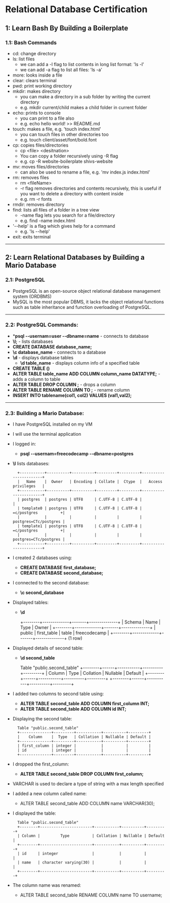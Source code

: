 # Relational Database Certification

## 1: Learn Bash By Building a Boilerplate

### 1.1: Bash Commands
- cd: change directory
- ls: list files
    - we can add a -l flag to list contents in long list format: 'ls -l'
    - we can add -a flag to list all files: 'ls -a'
- more: looks inside a file
- clear: clears terminal
- pwd: print working directory
- mkdir: makes directory
    - you can make a directory in a sub folder by writing the current directory
    - e.g. mkdir current/child makes a child folder in current folder
- echo: prints to console
    - you can print to a file also
    - e.g. echo hello world! &gt;&gt; README.md
- touch: makes a file, e.g. 'touch index.html'
    - you can touch files in other directories too
    - e.g. touch client/asset/font/bold.font
- cp: copies files/directories
    - cp &lt;file&gt; &lt;desitnation&gt;
    - You can copy a folder recursively using -R flag
    - e.g. cp -R website-boilerplate shivs-website
- mv: moves files/directories
    - can also be used to rename a file, e.g. 'mv index.js index.html'
- rm: removes files
    - rm &lt;fileName&gt;
    - -r flag removes directories and contents recursively, this is useful if you want to delete a directory with content inside
    - e.g. rm -r fonts
- rmdir: removes directory
- find: lists all files of a folder in a tree view
    - -name flag lets you search for a file/directory
    - e.g. find -name index.html
- '--help' is a flag which gives help for a command
    - e.g. 'ls --help'
- exit: exits terminal

<hr>

## 2: Learn Relational Databases by Building a Mario Database

### 2.1: PostgreSQL

- PostgreSQL is an open-source object relational database management system (ORDBMS)
- MySQL is the most popular DBMS, it lacks the object relational functions such as table inheritance and function overloading of PostgreSQL.

<hr>


### 2.2: PostgreSQL Commands:

* ***psql --usernam=user --dbname=name** - connects to database
* **\l;** - lists databases
* **CREATE DATABASE database_name;**
* **\c database_name** - connects to a database
* **\d** - displays database tables
    - **\d table_name** - displays column info of a specified table
*  **CREATE TABLE <tablename>()** 
* **ALTER TABLE table_name ADD COLUMN column_name DATATYPE;** - adds a column to table
* **ALTER TABLE <tablename> DROP COLUMN <columnname>;** - drops a column
* **ALTER TABLE <tablename> RENAME COLUMN <columnname> TO <newname>;** - rename column
* **INSERT INTO tablename(col1, col2) VALUES (val1,val2);**

<hr>

### 2.3: Building a Mario Database:

- I have PostgreSQL installed on my VM
- I will use the terminal application
- I logged in:
    - **psql --usernam=freecodecamp --dbname=postgres**

- **\l** lists databases:

        +-----------+----------+----------+---------+---------+-----------------------+
        |   Name    |  Owner   | Encoding | Collate |  Ctype  |   Access privileges   |
        +-----------+----------+----------+---------+---------+-----------------------+
        | postgres  | postgres | UTF8     | C.UTF-8 | C.UTF-8 |                       |
        | template0 | postgres | UTF8     | C.UTF-8 | C.UTF-8 | =c/postgres          +|
        |           |          |          |         |         | postgres=CTc/postgres |
        | template1 | postgres | UTF8     | C.UTF-8 | C.UTF-8 | =c/postgres          +|
        |           |          |          |         |         | postgres=CTc/postgres |
        +-----------+----------+----------+---------+---------+-----------------------+

- I created 2 databases using:
    - **CREATE DATABASE first_database;**
    - **CREATE DATABASE second_database;**

- I connected to the second database:
    - **\c second_database**

- Displayed tables:
    - **\d**

        +--------+-------------+-------+--------------+
        | Schema |    Name     | Type  |    Owner     |
        +--------+-------------+-------+--------------+
        | public | first_table | table | freecodecamp |
        +--------+-------------+-------+--------------+
        (1 row)

- Displayed details of second table:
    - **\d second_table**

        Table "public.second_table"
        +--------+------+-----------+----------+---------+
        | Column | Type | Collation | Nullable | Default |
        +--------+------+-----------+----------+---------+
        +--------+------+-----------+----------+---------+

- I added two columns to second table using:
    - **ALTER TABLE second_table ADD COLUMN first_column INT;**
    - **ALTER TABLE second_table ADD COLUMN id INT;**

- Displaying the second table:

        Table "public.second_table"
        +--------------+---------+-----------+----------+---------+
        |    Column    |  Type   | Collation | Nullable | Default |
        +--------------+---------+-----------+----------+---------+
        | first_column | integer |           |          |         |
        | id           | integer |           |          |         |
        +--------------+---------+-----------+----------+---------+

- I dropped the first_column:
    - **ALTER TABLE second_table DROP COLUMN first_column;**

- VARCHAR is used to declare a type of string with a max length specified

- I added a new column called name:
    - ALTER TABLE second_table ADD COLUMN name VARCHAR(30);

- I displayed the table:
        
        Table "public.second_table"
        +--------+-----------------------+-----------+----------+---------+
        | Column |         Type          | Collation | Nullable | Default |
        +--------+-----------------------+-----------+----------+---------+
        | id     | integer               |           |          |         |
        | name   | character varying(30) |           |          |         |
        +--------+-----------------------+-----------+----------+---------+

- The column name was renamed:
    - ALTER TABLE second_table RENAME COLUMN name TO username;